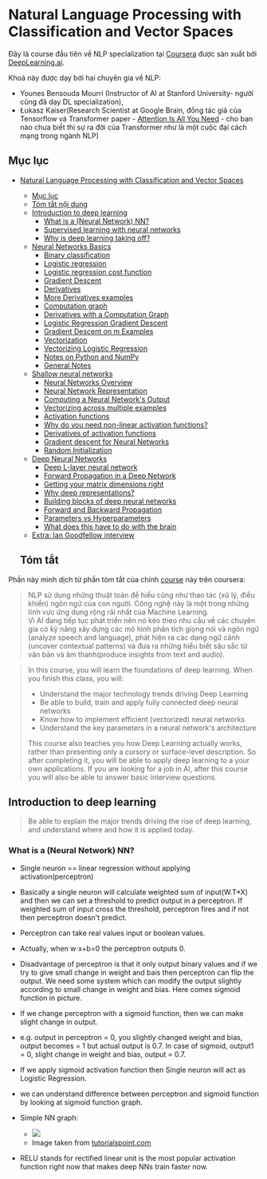 # Natural Language Processing with Classification and Vector Spaces
Đây là course đầu tiên về NLP specialization tại [Coursera](https://www.coursera.org/specializations/natural-language-processing?utm_source=deeplearningai&utm_medium=institutions&utm_content=NLP_6/17_social) được 
sản xuất bởi [DeepLearning.ai](http://deeplearning.ai/).


Khoá này được dạy bởi hai chuyên gia về NLP: 
* Younes Bensouda Mourri (Instructor of AI at Stanford University- người cũng đã dạy DL specialization),  
* Łukasz Kaiser(Research Scientist at Google Brain, đồng tác giả của Tensorflow và
Transformer paper - [Attention Is All You Need](https://arxiv.org/abs/1706.03762) - cho bạn nào chưa biết thì sự ra đời của Transformer như là một cuộc đại cách mạng trong ngành NLP)



## Mục lục

* [Natural Language Processing with Classification and Vector Spaces](#neural-networks-and-deep-learning)
   * [Mục lục](#table-of-contents)
   * [Tóm tắt nội dung](#course-summary)
   * [Introduction to deep learning](#introduction-to-deep-learning)
      * [What is a (Neural Network) NN?](#what-is-a-neural-network-nn)
      * [Supervised learning with neural networks](#supervised-learning-with-neural-networks)
      * [Why is deep learning taking off?](#why-is-deep-learning-taking-off)
   * [Neural Networks Basics](#neural-networks-basics)
      * [Binary classification](#binary-classification)
      * [Logistic regression](#logistic-regression)
      * [Logistic regression cost function](#logistic-regression-cost-function)
      * [Gradient Descent](#gradient-descent)
      * [Derivatives](#derivatives)
      * [More Derivatives examples](#more-derivatives-examples)
      * [Computation graph](#computation-graph)
      * [Derivatives with a Computation Graph](#derivatives-with-a-computation-graph)
      * [Logistic Regression Gradient Descent](#logistic-regression-gradient-descent)
      * [Gradient Descent on m Examples](#gradient-descent-on-m-examples)
      * [Vectorization](#vectorization)
      * [Vectorizing Logistic Regression](#vectorizing-logistic-regression)
      * [Notes on Python and NumPy](#notes-on-python-and-numpy)
      * [General Notes](#general-notes)
   * [Shallow neural networks](#shallow-neural-networks)
      * [Neural Networks Overview](#neural-networks-overview)
      * [Neural Network Representation](#neural-network-representation)
      * [Computing a Neural Network's Output](#computing-a-neural-networks-output)
      * [Vectorizing across multiple examples](#vectorizing-across-multiple-examples)
      * [Activation functions](#activation-functions)
      * [Why do you need non-linear activation functions?](#why-do-you-need-non-linear-activation-functions)
      * [Derivatives of activation functions](#derivatives-of-activation-functions)
      * [Gradient descent for Neural Networks](#gradient-descent-for-neural-networks)
      * [Random Initialization](#random-initialization)
   * [Deep Neural Networks](#deep-neural-networks)
      * [Deep L-layer neural network](#deep-l-layer-neural-network)
      * [Forward Propagation in a Deep Network](#forward-propagation-in-a-deep-network)
      * [Getting your matrix dimensions right](#getting-your-matrix-dimensions-right)
      * [Why deep representations?](#why-deep-representations)
      * [Building blocks of deep neural networks](#building-blocks-of-deep-neural-networks)
      * [Forward and Backward Propagation](#forward-and-backward-propagation)
      * [Parameters vs Hyperparameters](#parameters-vs-hyperparameters)
      * [What does this have to do with the brain](#what-does-this-have-to-do-with-the-brain)
   * [Extra: Ian Goodfellow interview](#extra-ian-goodfellow-interview)
   
   ## Tóm tắt

Phần này mình dịch từ phần tóm tắt của chính [course](https://www.coursera.org/specializations/natural-language-processing?utm_source=deeplearningai&utm_medium=institutions&utm_content=NLP_6/17_social) này trên coursera:

> NLP sử dụng những thuật toán để hiểu cũng như thao tác (xử lý, điều khiển) ngôn ngữ của con người. Công nghệ này là một trong những lĩnh vực ứng dụng rộng rãi nhất của Machine Learning.  
> Vì AI đang tiếp tục phát triển nên nó kéo theo nhu cầu về các chuyên gia có kỹ năng xây dựng các mô hình phân tích giọng nói và ngôn ngữ (analyze speech and language), phát hiện ra các dạng ngữ cảnh (uncover contextual patterns) và đưa ra những hiểu biết sâu sắc từ văn bản và âm thanh(produce insights from text and audio).

> In this course, you will learn the foundations of deep learning. When you finish this class, you will:
> - Understand the major technology trends driving Deep Learning
> - Be able to build, train and apply fully connected deep neural networks
> - Know how to implement efficient (vectorized) neural networks
> - Understand the key parameters in a neural network's architecture
>
> This course also teaches you how Deep Learning actually works, rather than presenting only a cursory or surface-level description. So after completing it, you will be able to apply deep learning to a your own applications. If you are looking for a job in AI, after this course you will also be able to answer basic interview questions.



## Introduction to deep learning

> Be able to explain the major trends driving the rise of deep learning, and understand where and how it is applied today.

### What is a (Neural Network) NN?

- Single neuron == linear regression without applying activation(perceptron)
- Basically a single neuron will calculate weighted sum of input(W.T*X) and then we can set a threshold to predict output in a perceptron. If weighted sum of input cross the threshold, perceptron fires and if not then perceptron doesn't predict.
- Perceptron can take real values input or boolean values.
- Actually, when w⋅x+b=0 the perceptron outputs 0.
- Disadvantage of perceptron is that it only output binary values and if we try to give small change in weight and bais then perceptron can flip the output. We need some system which can modify the output slightly according to small change in weight and bias. Here comes sigmoid function in picture.
- If we change perceptron with a sigmoid function, then we can make slight change in output.
- e.g. output in perceptron = 0, you slightly changed weight and bias, output becomes = 1 but actual output is 0.7. In case of sigmoid, output1 = 0, slight change in weight and bias, output = 0.7. 
- If we apply sigmoid activation function then Single neuron will act as Logistic Regression.
-  we can understand difference between perceptron and sigmoid function by looking at sigmoid function graph.

- Simple NN graph:
  - ![](Images/Others/01.jpg)
  - Image taken from [tutorialspoint.com](http://www.tutorialspoint.com/)
- RELU stands for rectified linear unit is the most popular activation function right now that makes deep NNs train faster now.


